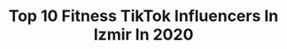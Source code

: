 ---
title: Top 10 Fitness TikTok Influencers In Izmir In 2020
description: >-
  Find top fitness TikTok influencers in Izmir in 2020. Most popular hashtags: #ke #izmir #fitness #kesfet.
platform: TikTok
hits: 7
text_top: Identify the best TikTok influencers on inBeat.
text_bottom: Our search engine aggregates 7 TikTok influencers like this in Izmir, Turkey for you to pitch.
profiles:
  - username: "kardenizkilic"
    fullname: >-
      Kardeniz
    bio: >-
      Instagram🌸 : kardenizkilic Beyler sizin için kış kombinleri hazırladım Linkte
    location: "Turkey"
    followers: 542100
    engagement: 409
    commentsToLikes: 0.012847
    id: ckc7pvrafviyh0j23dpourxcw
    verified: false
    hashtags: "#squat, #fitness, #izmirdeprem, #izmir"
  - username: "sulugoz_official"
    fullname: >-
      Burak Özen
    bio: >-
      YOUTUBE 🎥 SULUGÖZ Asıl olaylar bu linkte👇
    location: "Turkey"
    followers: 205700
    engagement: 529
    commentsToLikes: 0.010612
    id: ckbvtsyzxsjet0j23s1aq5dja
    verified: true
    hashtags: "#duygusalvideolar, #trend, #youtubet, #superman"
  - username: "ruya1223"
    fullname: >-
      Ruyya
    bio: >-
      Fitness💪💪
    location: "Turkey"
    followers: 24900
    engagement: 1693
    commentsToLikes: 0.022417
    id: ckc79o0tnjiyl0j23mpl88xyx
    verified: false
    hashtags: "#takipedenitakipederim, #yorumayorum, #halas, #fonm"
  - username: "trainer.tompoo66"
    fullname: >-
      trainer.tompoo66
    bio: >-
      instagram: trainer.tompoo66
    location: "Turkey"
    followers: 22100
    engagement: 332
    commentsToLikes: 0.049694
    id: ck9eja3591r9w0j78awso0oct
    verified: false
    hashtags: "#fighter, #fight, #ufc, #polis"
  - username: "beratincin01"
    fullname: >-
      Ben BEROO
    bio: >-
      
    location: "Turkey"
    followers: 2216
    engagement: 1031
    commentsToLikes: 0.032077
    id: ck8j419ii0izy0j789iluchlk
    verified: false
    hashtags: "#tiktoktreanding, #kesfettv, #instantbollywood, #tiktoktrends"
  - username: "batuhan049"
    fullname: >-
      SPORCU🤪
    bio: >-
      İnstagram @batuhan049 💥⚡️İ Z M İ R⚡️💥 80 K ? 🇹🇷
    location: "Turkey"
    followers: 67300
    engagement: 465
    commentsToLikes: 0.027096
    id: ckbkdl8yh3lpw0j23iamlva0c
    verified: false
    hashtags: "#ke, #kilo, #antren, #hayat"
  - username: "metinclsknn"
    fullname: >-
      metinclsknn
    bio: >-
      🤚🏼😇💪🏻
    location: "Turkey"
    followers: 9334
    engagement: 501
    commentsToLikes: 0.013968
    id: ckbkk9lnzd9eu0j236mk8lb3p
    verified: false
    hashtags: "#rize, #ortam, #instagram, #titktok"
  - username: "ruya1223"
    fullname: >-
      Ruyya
    bio: >-
      Fitness💪💪
    location: "Turkey"
    followers: 24900
    engagement: 1693
    commentsToLikes: 0.022417
    id: ckc79o0tnjiyl0j23mpl88xyx
    verified: false
    hashtags: "#takipedenitakipederim, #yorumayorum, #halas, #fonm"
  - username: "halilozisik"
    fullname: >-
      Halil Özışık
    bio: >-
      Halil ÖZIŞIK Fitness,Zayıflama Spor★Eğitmeni★Prf.Maraton Koşucusu ★Kickbokscu
    location: "Turkey"
    followers: 3809
    engagement: 212
    commentsToLikes: 0.017011
    id: ckb0hu38s9ejw0j23x5o5p2nv
    verified: false
    hashtags: "#boyka, #cocuklar, #halil, #gymfails"
  - username: "kubra.turk"
    fullname: >-
      KÜBRA TÜRK
    bio: >-
      INSTAGRAMDA DAHA AKTİFİM❤️ 👑KESKIN KRAL AILESI 👑
    location: "Turkey"
    followers: 56400
    engagement: 1385
    commentsToLikes: 0.047891
    id: ckavqvred2n8e0j23h9c0juci
    verified: false
    hashtags: "#29ekimcumhuriyetbayram, #beni, #ke, #fitness"
---